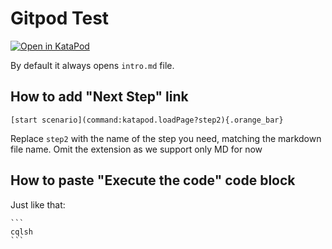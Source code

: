 # Gitpod Test

[![Open in KataPod](https://gitpod.io/button/open-in-gitpod.svg)](https://katapod.datastaxtraining.com/#https://github.com/HadesArchitect/GitpodTest/)

By default it always opens `intro.md` file.

## How to add "Next Step" link

```
[start scenario](command:katapod.loadPage?step2){.orange_bar}
```

Replace `step2` with the name of the step you need, matching the markdown file name. Omit the extension as we support only MD for now

## How to paste "Execute the code" code block 

Just like that:

    ```
    cqlsh
    ```
